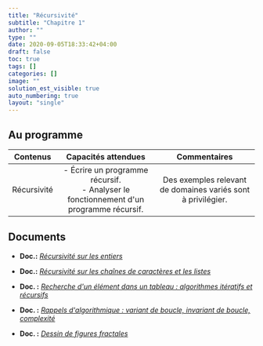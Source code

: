 ```yaml
---
title: "Récursivité"
subtitle: "Chapitre 1"
author: ""
type: ""
date: 2020-09-05T18:33:42+04:00
draft: false
toc: true
tags: []
categories: []
image: ""
solution_est_visible: true
auto_numbering: true
layout: "single"
---
```


## Au programme

| Contenus | Capacités attendues | Commentaires |
|:-:|:-:|:-:|
| Récursivité | - Écrire un programme récursif. <br />- Analyser le fonctionnement d'un programme récursif.   | Des exemples relevant de domaines variés sont à privilégier.   |

## Documents

- **Doc.:** [*Récursivité sur les entiers*](1-1-recursivite-sur-entiers)

- **Doc.:** [*Récursivité sur les chaînes de caractères et les listes*](1-2-recursivite-chaines-listes)

- **Doc. :** [*Recherche d'un élément dans un tableau : algorithmes itératifs et récursifs*](1-3-recursivite-recherches)

- **Doc. :** [*Rappels d'algorithmique : variant de boucle, invariant de boucle, complexité*](1-4-rappels-algorithmique)

- **Doc. :** [*Dessin de figures fractales*](5-fractales)

